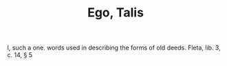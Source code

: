 ---
title: Ego, Talis
letter: E
permalink: "/definitions/bld-ego-talis.html"
body: I, such a one. words used in describing the forms of old deeds. Fleta, lib.
  3, c. 14, § 5
published_at: '2018-07-07'
source: Black's Law Dictionary 2nd Ed (1910)
layout: post
---